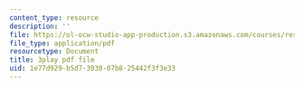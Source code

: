 ```yaml
---
content_type: resource
description: ''
file: https://ol-ocw-studio-app-production.s3.amazonaws.com/courses/res-2-002-finite-element-procedures-for-solids-and-structures-spring-2010/1e77d929b5d7303007b825442f3f3e33_Jfibd3L_E_o.pdf
file_type: application/pdf
resourcetype: Document
title: 3play pdf file
uid: 1e77d929-b5d7-3030-07b8-25442f3f3e33
---
```

